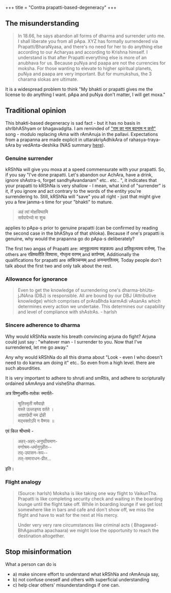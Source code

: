 +++
title = "Contra prapatti-based-degeneracy"
+++

## The misunderstanding
> In 18.66, he says abandon all forms of dharma and surrender unto me. I shall liberate you from all pApa. XYZ has formally surrendered via Prapatti/BharaNyasa, and there's no need for her to do anything else according to our Acharyas and according to Krishna himself. I understand is that after Prapatti everything else is more of an anubhava for us. Because puNya and paapa are not the currencies for moksha. For those wanting to elevate to higher spiritual planets, puNya and paapa are very important. But for mumukshus, the 3 charama slokas are ultimate.

It is a widespread problem to think "My bhakti or prapatti gives me the license to do anything I want. pApa and puNya don't matter, I will get moxa." 

## Traditional opinion
This bhakti-based degeneracy is sad fact - but it has no basis in shrIbhAShyam or bhagavadgIta. I am reminded of ["राम का नाम बदनाम न करो"](https://www.youtube.com/watch?v=xl5AWfMZavA) song - modulo replacing rAma with rAmAnuja in the pallavi. Expectations from a prapanna are made explicit in uttarakriyAdhikAra of rahasya-traya-sAra by vedAnta-deshika (NAS summary [here](/AgamAH/hinduism/branches/vaiShNavaH/rAmAnuja-sampradAyaH/venkaTanAthaH/rahasya-traya-sAraH/nsa-summary/1_arthAnushAsana-vibhAgaH/15_uttarakRtyAdhikAraH/)).

### Genuine surrender
kRShNa will give you moxa at a speed commensurate with your prapatti. So, if you say "I've done prapatti. Let's abandon our AchAra, have a drink, ignore shAstra-s, forget sandhyAvandanam" etc.. etc.. ", it indicates that your prapatti to kRShNa is very shallow - I mean, what kind of "surrender" is it, if you ignore and act contrary to the words of the entity you're surrendering to. Still, kRShNa will "save" you all right - just that might give you a few janma-s time for your "bhakti" to mature. 

> अहं त्वां मोक्षयिष्यामि  
सर्वपापेभ्यो मा शुचः 

applies to pApa-s prior to genuine prapatti (can be confirmed by reading the second case in the bhAShya of that shloka). Because if one's prapatti is genuine, why would the prapanna go do pApa-s deliberately?

The first two angas of Prapatti are: आनुकूल्यस्य सङ्कल्पः and प्रातिकूल्यस्य वर्जनम्. The others are रक्षिष्यतीति विश्वासः, गोप्तृत्व वरणम् and कार्पण्यम्. Additionally the qualifications for prapatti are आकिञ्चन्यम् and अनन्यगतित्वम्. Today people don't talk about the first two and only talk about the rest.

### Allowance for ignorance

> Even to get the knowledge of surrendering  one's dharma-bhUta-jJNAna (DBJ) is responsible. All are bound by our DBJ (Attributive knowledge) which comprises of prAraBhda karmAdi vAsanAs which determines every action we undertake.  This determines our capability and level of compliance  with shAstrAs. - harIsh

### Sincere adherence to dharma
Why would kRShNa waste his breath convincing arjuna do fight? Arjuna could just say : "whatever man - I surrender to you. Now that I've surrendered, let me go away." 

Any why would kRShNa do all this drama about "Look - even I who doesn't need to do karma am doing it" etc.. So even from a high level. there are such absurdities.

It is very important to adhere to shruti and smRtis, and adhere to scripturally ordained sAmAnya and visheSha dharmas.

अत्र विष्णुधर्मीय-श्लोकः स्मार्यते-

> श्रुतिस्मृती ममैवाज्ञे  
यस्ते उल्लङ्घ्य वर्तते ।  
आज्ञाछेदी मम द्रोही  
मद्भक्तोऽपि न वैष्णवः ॥

एवं किल श्रीभाष्ये - 

> अहर्-अहर्-अनुष्ठीयमाण-  
वर्णाश्रम-धर्मानुगृहीत--  
तद्-उपासन-रूप--  
तत्-समाराधन-प्रीत… 

इति।

### Flight analogy
> (Source: harIsh) Moksha is like taking one way flight to VaikunTha. Prapatti is like completing security check and waiting in the boarding lounge until the flight take off. While in boarding lounge if we get lost somewhere like in bars and cafe and don't show off,  we miss the flight and have to wait for the next at His mercy.
>
> Under very very rare circumstances like criminal acts ( Bhagawad-BhAgavatha apachaara) we might lose the opportunity to reach the destination  altogether.

## Stop misinformation
What a person can do is 

- a) make sincere effort to understand what kRShNa and rAmAnuja say, 
- b) not confuse oneself and others with superficial understanding 
- c) help clear others' misunderstandings if one can. 